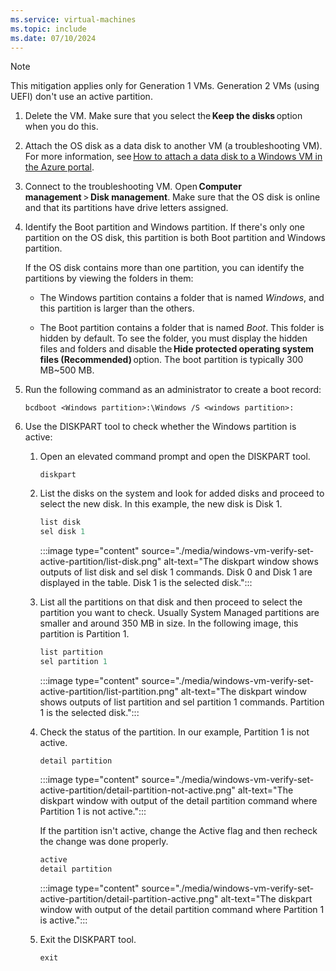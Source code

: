 ```yaml
---
ms.service: virtual-machines
ms.topic: include
ms.date: 07/10/2024
---
```


> [!NOTE]
> This mitigation applies only for Generation 1 VMs. Generation 2 VMs (using UEFI) don't use an active partition.

1. Delete the VM. Make sure that you select the **Keep the disks** option when you do this.

2. Attach the OS disk as a data disk to another VM (a troubleshooting VM). For more information, see [How to attach a data disk to a Windows VM in the Azure portal](/azure/virtual-machines/windows/attach-managed-disk-portal). 

3. Connect to the troubleshooting VM. Open **Computer management** > **Disk management**. Make sure that the OS disk is online and that its partitions have drive letters assigned. 

4. Identify the Boot partition and Windows partition. If there's only one partition on the OS disk, this partition is both Boot partition and Windows partition.

    If the OS disk contains more than one partition, you can identify the partitions by viewing the folders in them: 

    - The Windows partition contains a folder that is named *Windows*, and this partition is larger than the others. 

    - The Boot partition contains a folder that is named *Boot*. This folder is hidden by default. To see the folder, you must display the hidden files and folders and disable the **Hide protected operating system files (Recommended)** option. The boot partition is typically 300 MB~500 MB. 

5. Run the following command as an administrator to create a boot record: 

    ```console
    bcdboot <Windows partition>:\Windows /S <windows partition>: 
    ```

6. Use the DISKPART tool to check whether the Windows partition is active:

   1. Open an elevated command prompt and open the DISKPART tool.

      `diskpart`

   2. List the disks on the system and look for added disks and proceed to select the new disk. In this example, the new disk is Disk 1.

      ```ps
      list disk
      sel disk 1
      ```

      :::image type="content" source="./media/windows-vm-verify-set-active-partition/list-disk.png" alt-text="The diskpart window shows outputs of list disk and sel disk 1 commands. Disk 0 and Disk 1 are displayed in the table. Disk 1 is the selected disk.":::

   3. List all the partitions on that disk and then proceed to select the partition you want to check. Usually System Managed partitions are smaller and around 350 MB in size. In the following image, this partition is Partition 1.

      ```ps
      list partition
      sel partition 1
      ```

      :::image type="content" source="./media/windows-vm-verify-set-active-partition/list-partition.png" alt-text="The diskpart window shows outputs of list partition and sel partition 1 commands. Partition 1 is the selected disk.":::

   4. Check the status of the partition. In our example, Partition 1 is not active.

      `detail partition`

      :::image type="content" source="./media/windows-vm-verify-set-active-partition/detail-partition-not-active.png" alt-text="The diskpart window with output of the detail partition command where Partition 1 is not active.":::

      If the partition isn't active, change the Active flag and then recheck the change was done properly.

      ```ps
      active
      detail partition
      ```

      :::image type="content" source="./media/windows-vm-verify-set-active-partition/detail-partition-active.png" alt-text="The diskpart window with output of the detail partition command where Partition 1 is active.":::

   5. Exit the DISKPART tool.

      `exit`